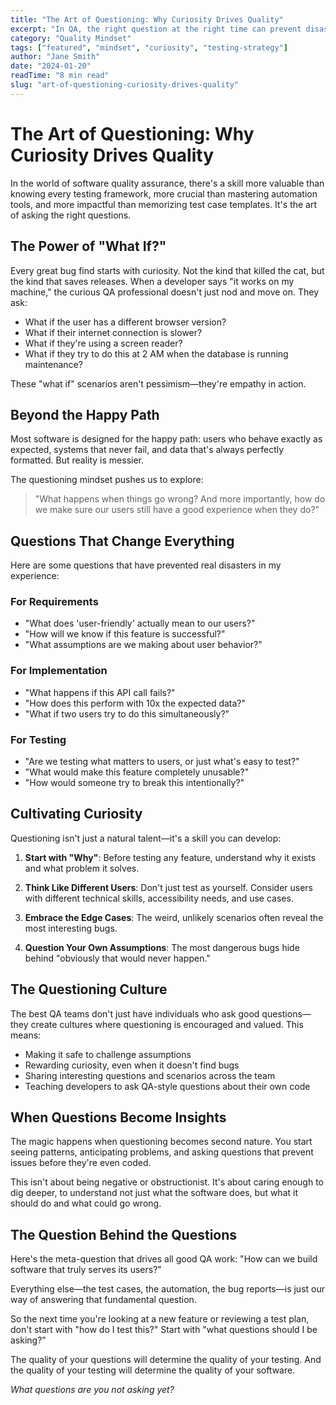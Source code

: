 ```yaml
---
title: "The Art of Questioning: Why Curiosity Drives Quality"
excerpt: "In QA, the right question at the right time can prevent disasters. But how do we cultivate that questioning mindset?"
category: "Quality Mindset"
tags: ["featured", "mindset", "curiosity", "testing-strategy"]
author: "Jane Smith"
date: "2024-01-20"
readTime: "8 min read"
slug: "art-of-questioning-curiosity-drives-quality"
---
```


# The Art of Questioning: Why Curiosity Drives Quality

In the world of software quality assurance, there's a skill more valuable than knowing every testing framework, more crucial than mastering automation tools, and more impactful than memorizing test case templates. It's the art of asking the right questions.

## The Power of "What If?"

Every great bug find starts with curiosity. Not the kind that killed the cat, but the kind that saves releases. When a developer says "it works on my machine," the curious QA professional doesn't just nod and move on. They ask:

- What if the user has a different browser version?
- What if their internet connection is slower?
- What if they're using a screen reader?
- What if they try to do this at 2 AM when the database is running maintenance?

These "what if" scenarios aren't pessimism—they're empathy in action.

## Beyond the Happy Path

Most software is designed for the happy path: users who behave exactly as expected, systems that never fail, and data that's always perfectly formatted. But reality is messier.

The questioning mindset pushes us to explore:

> "What happens when things go wrong? And more importantly, how do we make sure our users still have a good experience when they do?"

## Questions That Change Everything

Here are some questions that have prevented real disasters in my experience:

### For Requirements
- "What does 'user-friendly' actually mean to our users?"
- "How will we know if this feature is successful?"
- "What assumptions are we making about user behavior?"

### For Implementation
- "What happens if this API call fails?"
- "How does this perform with 10x the expected data?"
- "What if two users try to do this simultaneously?"

### For Testing
- "Are we testing what matters to users, or just what's easy to test?"
- "What would make this feature completely unusable?"
- "How would someone try to break this intentionally?"

## Cultivating Curiosity

Questioning isn't just a natural talent—it's a skill you can develop:

1. **Start with "Why"**: Before testing any feature, understand why it exists and what problem it solves.

2. **Think Like Different Users**: Don't just test as yourself. Consider users with different technical skills, accessibility needs, and use cases.

3. **Embrace the Edge Cases**: The weird, unlikely scenarios often reveal the most interesting bugs.

4. **Question Your Own Assumptions**: The most dangerous bugs hide behind "obviously that would never happen."

## The Questioning Culture

The best QA teams don't just have individuals who ask good questions—they create cultures where questioning is encouraged and valued. This means:

- Making it safe to challenge assumptions
- Rewarding curiosity, even when it doesn't find bugs
- Sharing interesting questions and scenarios across the team
- Teaching developers to ask QA-style questions about their own code

## When Questions Become Insights

The magic happens when questioning becomes second nature. You start seeing patterns, anticipating problems, and asking questions that prevent issues before they're even coded.

This isn't about being negative or obstructionist. It's about caring enough to dig deeper, to understand not just what the software does, but what it should do and what could go wrong.

## The Question Behind the Questions

Here's the meta-question that drives all good QA work: "How can we build software that truly serves its users?"

Everything else—the test cases, the automation, the bug reports—is just our way of answering that fundamental question.

So the next time you're looking at a new feature or reviewing a test plan, don't start with "how do I test this?" Start with "what questions should I be asking?"

The quality of your questions will determine the quality of your testing. And the quality of your testing will determine the quality of your software.

*What questions are you not asking yet?*
